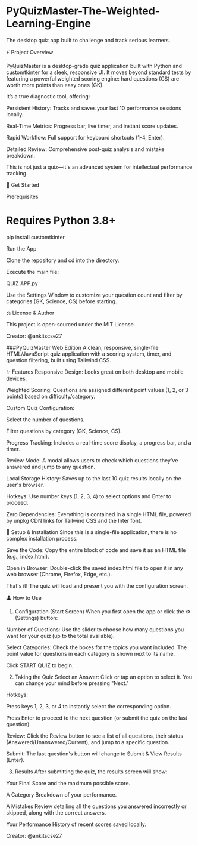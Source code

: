 # PyQuizMaster-The-Weighted-Learning-Engine
The desktop quiz app built to challenge and track serious learners.

⚡ Project Overview

PyQuizMaster is a desktop-grade quiz application built with Python and customtkinter for a sleek, responsive UI. It moves beyond standard tests by featuring a powerful weighted scoring engine: hard questions (CS) are worth more points than easy ones (GK).

It’s a true diagnostic tool, offering:

Persistent History: Tracks and saves your last 10 performance sessions locally.

Real-Time Metrics: Progress bar, live timer, and instant score updates.

Rapid Workflow: Full support for keyboard shortcuts (1-4, Enter).

Detailed Review: Comprehensive post-quiz analysis and mistake breakdown.

This is not just a quiz—it's an advanced system for intellectual performance tracking.

🚀 Get Started

Prerequisites

# Requires Python 3.8+
pip install customtkinter


Run the App

Clone the repository and cd into the directory.

Execute the main file:

QUIZ APP.py


Use the Settings Window to customize your question count and filter by categories (GK, Science, CS) before starting.

⚖️ License & Author

This project is open-sourced under the MIT License.

Creator: @ankitscse27

###PyQuizMaster Web Edition
A clean, responsive, single-file HTML/JavaScript quiz application with a scoring system, timer, and question filtering, built using Tailwind CSS.

✨ Features
Responsive Design: Looks great on both desktop and mobile devices.

Weighted Scoring: Questions are assigned different point values (1, 2, or 3 points) based on difficulty/category.

Custom Quiz Configuration:

Select the number of questions.

Filter questions by category (GK, Science, CS).

Progress Tracking: Includes a real-time score display, a progress bar, and a timer.

Review Mode: A modal allows users to check which questions they've answered and jump to any question.

Local Storage History: Saves up to the last 10 quiz results locally on the user's browser.

Hotkeys: Use number keys (1, 2, 3, 4) to select options and Enter to proceed.

Zero Dependencies: Everything is contained in a single HTML file, powered by unpkg CDN links for Tailwind CSS and the Inter font.

🚀 Setup & Installation
Since this is a single-file application, there is no complex installation process.

Save the Code: Copy the entire block of code and save it as an HTML file (e.g., index.html).

Open in Browser: Double-click the saved index.html file to open it in any web browser (Chrome, Firefox, Edge, etc.).

That's it! The quiz will load and present you with the configuration screen.

🕹️ How to Use
1. Configuration (Start Screen)
When you first open the app or click the ⚙️ (Settings) button:

Number of Questions: Use the slider to choose how many questions you want for your quiz (up to the total available).

Select Categories: Check the boxes for the topics you want included. The point value for questions in each category is shown next to its name.

Click START QUIZ to begin.

2. Taking the Quiz
Select an Answer: Click or tap an option to select it. You can change your mind before pressing "Next."

Hotkeys:

Press keys 1, 2, 3, or 4 to instantly select the corresponding option.

Press Enter to proceed to the next question (or submit the quiz on the last question).

Review: Click the Review button to see a list of all questions, their status (Answered/Unanswered/Current), and jump to a specific question.

Submit: The last question's button will change to Submit & View Results (Enter).

3. Results
After submitting the quiz, the results screen will show:

Your Final Score and the maximum possible score.

A Category Breakdown of your performance.

A Mistakes Review detailing all the questions you answered incorrectly or skipped, along with the correct answers.

Your Performance History of recent scores saved locally.

Creator: @ankitscse27
